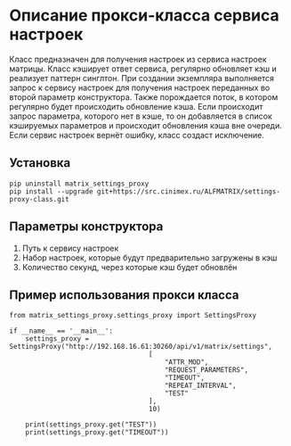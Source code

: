 # Описание прокси-класса сервиса настроек
Класс предназначен для получения настроек из сервиса настроек матрицы. Класс кэширует ответ сервиса, регулярно обновляет кэш и реализует паттерн синглтон.
При создании экземпляра выполняется запрос к сервису настроек для получения настроек переданных во второй параметр конструктора.
Также порождается поток, в котором регулярно будет происходить обновление кэша. Если происходит запрос параметра, которого нет в кэше,
то он добавляется в список кэшируемых параметров и происходит обновления кэша вне очереди. Если сервис настроек вернёт ошибку, класс создаст исключение. 
## Установка
```
pip uninstall matrix_settings_proxy
pip install --upgrade git+https://src.cinimex.ru/ALFMATRIX/settings-proxy-class.git
```
## Параметры конструктора
1. Путь к сервису настроек 
2. Набор настроек, которые будут предварительно загружены в кэш
3. Количество секунд, через которые кэш будет обновлён
## Пример использования прокси класса
```
from matrix_settings_proxy.settings_proxy import SettingsProxy

if __name__ == '__main__':
    settings_proxy = SettingsProxy("http://192.168.16.61:30260/api/v1/matrix/settings",
                                   [
                                       "ATTR_MOD",
                                       "REQUEST_PARAMETERS",
                                       "TIMEOUT",
                                       "REPEAT_INTERVAL",
                                       "TEST"
                                   ],
                                   10)

    print(settings_proxy.get("TEST"))
    print(settings_proxy.get("TIMEOUT"))
```
